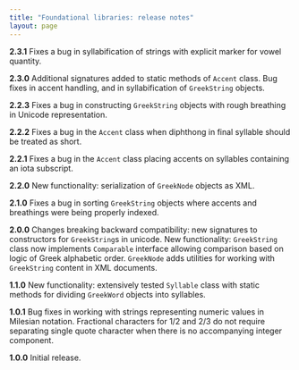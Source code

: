 ```yaml
---
title: "Foundational libraries: release notes"
layout: page
---
```


**2.3.1** Fixes a bug in syllabification of strings with explicit marker for vowel quantity.

**2.3.0** Additional signatures added to static methods of `Accent` class. Bug fixes in accent handling, and in syllabification of `GreekString` objects.

**2.2.3** Fixes a bug in constructing `GreekString` objects with rough breathing in Unicode representation.

**2.2.2** Fixes a bug in the `Accent` class when diphthong in final syllable should be treated as short.

**2.2.1** Fixes a bug in the `Accent` class placing accents on syllables containing an iota subscript.

**2.2.0** New functionality: serialization of `GreekNode` objects as XML.

**2.1.0** Fixes a bug in sorting `GreekString` objects where accents and breathings were being properly indexed.

**2.0.0** Changes breaking backward compatibility: new signatures to constructors for `GreekString`s in unicode.  New functionality:  `GreekString` class now implements `Comparable` interface allowing comparison based on logic of Greek alphabetic order.  `GreekNode` adds utilities for working with `GreekString` content in XML documents.

**1.1.0** New functionality:  extensively tested `Syllable` class with static methods for dividing `GreekWord` objects into syllables.

**1.0.1** Bug fixes in working with strings representing numeric values in Milesian notation.  Fractional characters for 1/2 and 2/3 do not require separating single quote character when there is no accompanying integer component.

**1.0.0** Initial release.
